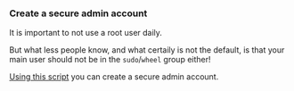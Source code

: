 ### Create a secure admin account

It is important to not use a root user daily.

But what less people know, and what certaily is not the default, is that your 
main user should not be in the `sudo`/`wheel` group either!

[Using this script](https://github.com/boredsquirrel/unsudo) you can create a 
secure admin account.
